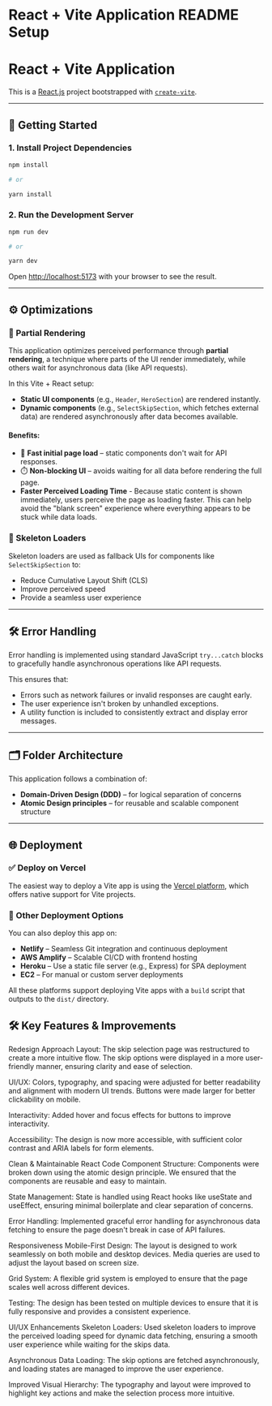 # React + Vite Application README Setup

# React + Vite Application

This is a [React.js](https://react.dev/) project bootstrapped with [`create-vite`](https://github.com/vitejs/vite/tree/main/packages/create-vite).

---

## 🚀 Getting Started

### 1. Install Project Dependencies

```bash
npm install

# or

yarn install
```

### 2. Run the Development Server

```bash
npm run dev

# or

yarn dev
```

Open [http://localhost:5173](http://localhost:5173) with your browser to see the result.

---

## ⚙️ Optimizations

### 🔄 Partial Rendering

This application optimizes perceived performance through **partial rendering**, a technique where parts of the UI render immediately, while others wait for asynchronous data (like API requests).

In this Vite + React setup:

- **Static UI components** (e.g., `Header`, `HeroSection`) are rendered instantly.
- **Dynamic components** (e.g., `SelectSkipSection`, which fetches external data) are rendered asynchronously after data becomes available.

#### Benefits:

- 🚀 **Fast initial page load** – static components don't wait for API responses.
- ⏱️ **Non-blocking UI** – avoids waiting for all data before rendering the full page.
- **Faster Perceived Loading Time** - Because static content is shown immediately, users perceive the page as loading faster. This can help avoid the "blank screen" experience where everything appears to be stuck while data loads.

### 🦴 Skeleton Loaders

Skeleton loaders are used as fallback UIs for components like `SelectSkipSection` to:

- Reduce Cumulative Layout Shift (CLS)
- Improve perceived speed
- Provide a seamless user experience

---

## 🛠️ Error Handling

Error handling is implemented using standard JavaScript `try...catch` blocks to gracefully handle asynchronous operations like API requests.

This ensures that:

- Errors such as network failures or invalid responses are caught early.
- The user experience isn't broken by unhandled exceptions.
- A utility function is included to consistently extract and display error messages.

---

## 🗂️ Folder Architecture

This application follows a combination of:

- **Domain-Driven Design (DDD)** – for logical separation of concerns
- **Atomic Design principles** – for reusable and scalable component structure

---

## 🌐 Deployment

### ✅ Deploy on Vercel

The easiest way to deploy a Vite app is using the [Vercel platform](https://vercel.com/docs/frameworks/vite), which offers native support for Vite projects.

### 🧩 Other Deployment Options

You can also deploy this app on:

- **Netlify** – Seamless Git integration and continuous deployment
- **AWS Amplify** – Scalable CI/CD with frontend hosting
- **Heroku** – Use a static file server (e.g., Express) for SPA deployment
- **EC2** – For manual or custom server deployments

All these platforms support deploying Vite apps with a `build` script that outputs to the `dist/` directory.

## 🛠️ Key Features & Improvements

Redesign Approach
Layout: The skip selection page was restructured to create a more intuitive flow. The skip options were displayed in a more user-friendly manner, ensuring clarity and ease of selection.

UI/UX: Colors, typography, and spacing were adjusted for better readability and alignment with modern UI trends. Buttons were made larger for better clickability on mobile.

Interactivity: Added hover and focus effects for buttons to improve interactivity.

Accessibility: The design is now more accessible, with sufficient color contrast and ARIA labels for form elements.

Clean & Maintainable React Code
Component Structure: Components were broken down using the atomic design principle. We ensured that the components are reusable and easy to maintain.

State Management: State is handled using React hooks like useState and useEffect, ensuring minimal boilerplate and clear separation of concerns.

Error Handling: Implemented graceful error handling for asynchronous data fetching to ensure the page doesn't break in case of API failures.

Responsiveness
Mobile-First Design: The layout is designed to work seamlessly on both mobile and desktop devices. Media queries are used to adjust the layout based on screen size.

Grid System: A flexible grid system is employed to ensure that the page scales well across different devices.

Testing: The design has been tested on multiple devices to ensure that it is fully responsive and provides a consistent experience.

UI/UX Enhancements
Skeleton Loaders: Used skeleton loaders to improve the perceived loading speed for dynamic data fetching, ensuring a smooth user experience while waiting for the skips data.

Asynchronous Data Loading: The skip options are fetched asynchronously, and loading states are managed to improve the user experience.

Improved Visual Hierarchy: The typography and layout were improved to highlight key actions and make the selection process more intuitive.
